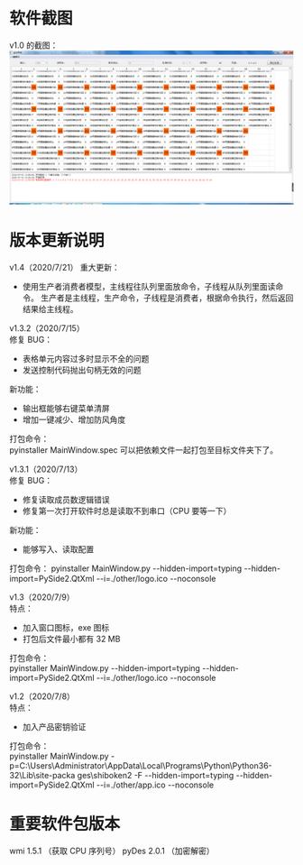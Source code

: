 # 软件截图
v1.0 的截图：  
![image](https://github.com/jelly-lemon/contrl_sys_ui/blob/UseTableView/img/%E4%B8%BB%E7%95%8C%E9%9D%A2.png)



# 版本更新说明
v1.4（2020/7/21）
重大更新：   
- 使用生产者消费者模型，主线程往队列里面放命令，子线程从队列里面读命令。
生产者是主线程，生产命令，子线程是消费者，根据命令执行，然后返回结果给主线程。


v1.3.2（2020/7/15）   
修复 BUG：
- 表格单元内容过多时显示不全的问题
- 发送控制代码抛出句柄无效的问题

新功能：
- 输出框能够右键菜单清屏
- 增加一键减少、增加防风角度

打包命令：      
pyinstaller MainWindow.spec
可以把依赖文件一起打包至目标文件夹下了。
 

v1.3.1（2020/7/13）   
修复 BUG：
- 修复读取成员数逻辑错误
- 修复第一次打开软件时总是读取不到串口（CPU 要等一下）
   
新功能：
- 能够写入、读取配置

打包命令：
pyinstaller MainWindow.py  --hidden-import=typing --hidden-import=PySide2.QtXml --i=./other/logo.ico --noconsole

v1.3（2020/7/9）   
特点：  
- 加入窗口图标，exe 图标
- 打包后文件最小都有 32 MB
   
打包命令：    
pyinstaller MainWindow.py  --hidden-import=typing --hidden-import=PySide2.QtXml --i=./other/logo.ico --noconsole

v1.2（2020/7/8）   
特点：  
- 加入产品密钥验证

打包命令：   
pyinstaller MainWindow.py -p=C:\Users\Administrator\AppData\Local\Programs\Python\Python36-32\Lib\site-packa
ges\shiboken2 -F  --hidden-import=typing --hidden-import=PySide2.QtXml --i=./other/app.ico --noconsole

# 重要软件包版本
wmi     1.5.1 （获取 CPU 序列号）
pyDes   2.0.1 （加密解密）    


